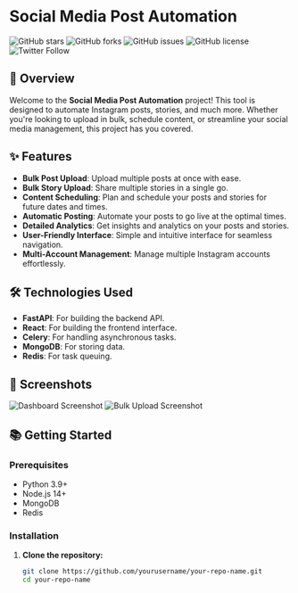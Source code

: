 # Social Media Post Automation

![GitHub stars](https://img.shields.io/github/stars/yourusername/your-repo-name?style=social)
![GitHub forks](https://img.shields.io/github/forks/yourusername/your-repo-name?style=social)
![GitHub issues](https://img.shields.io/github/issues/yourusername/your-repo-name)
![GitHub license](https://img.shields.io/github/license/yourusername/your-repo-name)
![Twitter Follow](https://img.shields.io/twitter/follow/yourusername?style=social)

## 🚀 Overview

Welcome to the **Social Media Post Automation** project! This tool is designed to automate Instagram posts, stories, and much more. Whether you're looking to upload in bulk, schedule content, or streamline your social media management, this project has you covered.

## ✨ Features

- **Bulk Post Upload**: Upload multiple posts at once with ease.
- **Bulk Story Upload**: Share multiple stories in a single go.
- **Content Scheduling**: Plan and schedule your posts and stories for future dates and times.
- **Automatic Posting**: Automate your posts to go live at the optimal times.
- **Detailed Analytics**: Get insights and analytics on your posts and stories.
- **User-Friendly Interface**: Simple and intuitive interface for seamless navigation.
- **Multi-Account Management**: Manage multiple Instagram accounts effortlessly.

## 🛠️ Technologies Used

- **FastAPI**: For building the backend API.
- **React**: For building the frontend interface.
- **Celery**: For handling asynchronous tasks.
- **MongoDB**: For storing data.
- **Redis**: For task queuing.

## 📸 Screenshots

![Dashboard Screenshot](https://via.placeholder.com/800x400.png?text=Dashboard+Screenshot)
![Bulk Upload Screenshot](https://via.placeholder.com/800x400.png?text=Bulk+Upload+Screenshot)

## 📚 Getting Started

### Prerequisites

- Python 3.9+
- Node.js 14+
- MongoDB
- Redis

### Installation

1. **Clone the repository:**

   ```bash
   git clone https://github.com/yourusername/your-repo-name.git
   cd your-repo-name
